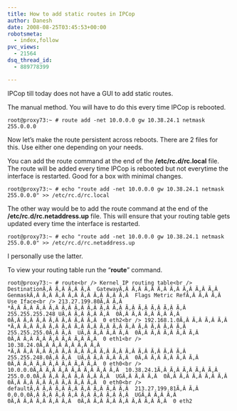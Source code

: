 ```yaml
---
title: How to add static routes in IPCop
author: Danesh
date: 2008-08-25T03:45:53+00:00
robotsmeta:
  - index,follow
pvc_views:
  - 21564
dsq_thread_id:
  - 889778399

---
```

IPCop till today does not have a GUI to add static routes.

The manual method. You will have to do this every time IPCop is rebooted.

`root@proxy73:~ # route add -net 10.0.0.0 gw 10.38.24.1 netmask 255.0.0.0`

Now let&#8217;s make the route persistent across reboots. There are 2 files for this. Use either one depending on your needs.

You can add the route command at the end of the **/etc/rc.d/rc.local** file. The route will be added every time IPCop is rebooted but not everytime the interface is restarted. Good for a box with minimal changes.

`root@proxy73:~ # echo "route add -net 10.0.0.0 gw 10.38.24.1 netmask 255.0.0.0" >> /etc/rc.d/rc.local`

The other way would be to add the route command at the end of the **/etc/rc.d/rc.netaddress.up** file. This will ensure that your routing table gets updated every time the interface is restarted.

`root@proxy73:~ # echo "route add -net 10.0.0.0 gw 10.38.24.1 netmask 255.0.0.0" >> /etc/rc.d/rc.netaddress.up`

I personally use the latter.

To view your routing table run the &#8220;**route**&#8221; command.

`root@proxy73:~ # route<br />
Kernel IP routing table<br />
DestinationÃ‚Â Ã‚Â Ã‚Â Ã‚Â  GatewayÃ‚Â Ã‚Â Ã‚Â Ã‚Â Ã‚Â Ã‚Â Ã‚Â Ã‚Â  GenmaskÃ‚Â Ã‚Â Ã‚Â Ã‚Â Ã‚Â Ã‚Â Ã‚Â Ã‚Â  Flags Metric RefÃ‚Â Ã‚Â Ã‚Â  Use Iface<br />
213.27.199.80Ã‚Â Ã‚Â  *Ã‚Â Ã‚Â Ã‚Â Ã‚Â Ã‚Â Ã‚Â Ã‚Â Ã‚Â Ã‚Â Ã‚Â Ã‚Â Ã‚Â Ã‚Â Ã‚Â  255.255.255.248 UÃ‚Â Ã‚Â Ã‚Â Ã‚Â  0Ã‚Â Ã‚Â Ã‚Â Ã‚Â Ã‚Â  0Ã‚Â Ã‚Â Ã‚Â Ã‚Â Ã‚Â Ã‚Â Ã‚Â  0 eth2<br />
192.168.1.0Ã‚Â Ã‚Â Ã‚Â Ã‚Â  *Ã‚Â Ã‚Â Ã‚Â Ã‚Â Ã‚Â Ã‚Â Ã‚Â Ã‚Â Ã‚Â Ã‚Â Ã‚Â Ã‚Â Ã‚Â Ã‚Â  255.255.255.0Ã‚Â Ã‚Â  UÃ‚Â Ã‚Â Ã‚Â Ã‚Â  0Ã‚Â Ã‚Â Ã‚Â Ã‚Â Ã‚Â  0Ã‚Â Ã‚Â Ã‚Â Ã‚Â Ã‚Â Ã‚Â Ã‚Â  0 eth1<br />
10.38.24.0Ã‚Â Ã‚Â Ã‚Â Ã‚Â Ã‚Â  *Ã‚Â Ã‚Â Ã‚Â Ã‚Â Ã‚Â Ã‚Â Ã‚Â Ã‚Â Ã‚Â Ã‚Â Ã‚Â Ã‚Â Ã‚Â Ã‚Â  255.255.248.0Ã‚Â Ã‚Â  UÃ‚Â Ã‚Â Ã‚Â Ã‚Â  0Ã‚Â Ã‚Â Ã‚Â Ã‚Â Ã‚Â  0Ã‚Â Ã‚Â Ã‚Â Ã‚Â Ã‚Â Ã‚Â Ã‚Â  0 eth0<br />
10.0.0.0Ã‚Â Ã‚Â Ã‚Â Ã‚Â Ã‚Â Ã‚Â Ã‚Â  10.38.24.1Ã‚Â Ã‚Â Ã‚Â Ã‚Â Ã‚Â  255.0.0.0Ã‚Â Ã‚Â Ã‚Â Ã‚Â Ã‚Â Ã‚Â  UGÃ‚Â Ã‚Â Ã‚Â  0Ã‚Â Ã‚Â Ã‚Â Ã‚Â Ã‚Â  0Ã‚Â Ã‚Â Ã‚Â Ã‚Â Ã‚Â Ã‚Â Ã‚Â  0 eth0<br />
defaultÃ‚Â Ã‚Â Ã‚Â Ã‚Â Ã‚Â Ã‚Â Ã‚Â Ã‚Â  213.27.199.81Ã‚Â Ã‚Â  0.0.0.0Ã‚Â Ã‚Â Ã‚Â Ã‚Â Ã‚Â Ã‚Â Ã‚Â Ã‚Â  UGÃ‚Â Ã‚Â Ã‚Â  0Ã‚Â Ã‚Â Ã‚Â Ã‚Â Ã‚Â  0Ã‚Â Ã‚Â Ã‚Â Ã‚Â Ã‚Â Ã‚Â Ã‚Â  0 eth2`